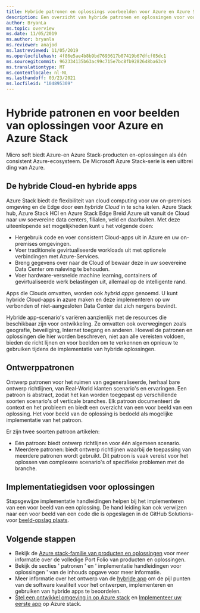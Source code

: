 ```yaml
---
title: Hybride patronen en oplossings voorbeelden voor Azure en Azure Stack hub
description: Een overzicht van hybride patronen en oplossingen voor voor beelden voor het leren en bouwen van hybride oplossingen op Azure en Azure Stack hub.
author: BryanLa
ms.topic: overview
ms.date: 11/05/2019
ms.author: bryanla
ms.reviewer: anajod
ms.lastreviewed: 11/05/2019
ms.openlocfilehash: 4f86e5ae4b8b9bd7693617b07419b67dfcf05dc1
ms.sourcegitcommit: 962334135b63ac99c715e7bc8fb9282648ba63c9
ms.translationtype: MT
ms.contentlocale: nl-NL
ms.lasthandoff: 03/23/2021
ms.locfileid: "104895309"
---
```

# <a name="hybrid-patterns-and-solution-examples-for-azure-and-azure-stack"></a>Hybride patronen en voor beelden van oplossingen voor Azure en Azure Stack

Micro soft biedt Azure-en Azure Stack-producten en-oplossingen als één consistent Azure-ecosysteem. De Microsoft Azure Stack-serie is een uitbrei ding van Azure.

## <a name="the-hybrid-cloud-and-hybrid-apps"></a>De hybride Cloud-en hybride apps

Azure Stack biedt de flexibiliteit van cloud computing voor uw on-premises omgeving en de Edge door een *hybride Cloud* in te scha kelen. Azure Stack hub, Azure Stack HCI en Azure Stack Edge Breid Azure uit vanuit de Cloud naar uw soevereine data centers, filialen, veld en daarbuiten. Met deze uiteenlopende set mogelijkheden kunt u het volgende doen:

- Hergebruik code en voer consistent Cloud-apps uit in Azure en uw on-premises omgevingen.
- Voer traditionele gevirtualiseerde workloads uit met optionele verbindingen met Azure-Services.
- Breng gegevens over naar de Cloud of bewaar deze in uw soevereine Data Center om naleving te behouden.
- Voer hardware-versnelde machine learning, containers of gevirtualiseerde werk belastingen uit, allemaal op de intelligente rand.

Apps die Clouds omvatten, worden ook *hybrid apps* genoemd. U kunt hybride Cloud-apps in azure maken en deze implementeren op uw verbonden of niet-aangesloten Data Center dat zich nergens bevindt.

Hybride app-scenario's variëren aanzienlijk met de resources die beschikbaar zijn voor ontwikkeling. Ze omvatten ook overwegingen zoals geografie, beveiliging, Internet toegang en anderen. Hoewel de patronen en oplossingen die hier worden beschreven, niet aan alle vereisten voldoen, bieden de richt lijnen en voor beelden om te verkennen en opnieuw te gebruiken tijdens de implementatie van hybride oplossingen.

## <a name="design-patterns"></a>Ontwerppatronen

Ontwerp patronen voor het ruimen van gegeneraliseerde, herhaal bare ontwerp richtlijnen, van Real-World klanten scenario's en ervaringen. Een patroon is abstract, zodat het kan worden toegepast op verschillende soorten scenario's of verticale branches. Elk patroon documenteert de context en het probleem en biedt een overzicht van een voor beeld van een oplossing. Het voor beeld van de oplossing is bedoeld als mogelijke implementatie van het patroon.

Er zijn twee soorten patroon artikelen:

- Eén patroon: biedt ontwerp richtlijnen voor één algemeen scenario.
- Meerdere patronen: biedt ontwerp richtlijnen waarbij de toepassing van meerdere patronen wordt gebruikt. Dit patroon is vaak vereist voor het oplossen van complexere scenario's of specifieke problemen met de branche.

## <a name="solution-deployment-guides"></a>Implementatiegidsen voor oplossingen

Stapsgewijze implementatie handleidingen helpen bij het implementeren van een voor beeld van een oplossing. De hand leiding kan ook verwijzen naar een voor beeld van een code die is opgeslagen in de GitHub Solutions-voor [beeld-opslag plaats](https://github.com/Azure-Samples/azure-intelligent-edge-patterns).

## <a name="next-steps"></a>Volgende stappen

- Bekijk de [Azure stack-familie van producten en oplossingen](/azure-stack) voor meer informatie over de volledige Port Folio van producten en oplossingen.
- Bekijk de secties ' patronen ' en ' implementatie handleidingen voor oplossingen ' van de inhouds opgave voor meer informatie.
- Meer informatie over het ontwerp van de [hybride app](overview-app-design-considerations.md) om de pijl punten van de software kwaliteit voor het ontwerpen, implementeren en gebruiken van hybride apps te beoordelen.
- [Stel een ontwikkel omgeving in op Azure stack](/azure-stack/user/azure-stack-dev-start) en [Implementeer uw eerste app](/azure-stack/user/azure-stack-dev-start-deploy-app) op Azure stack.
